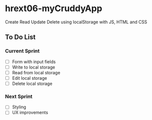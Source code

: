 # hrext06-myCruddyApp
Create Read Update Delete using localStorage with JS, HTML and CSS


## To Do List

### Current Sprint

- [ ] Form with input fields
- [ ] Write to local storage
- [ ] Read from local storage
- [ ] Edit local storage
- [ ] Delete local storage

### Next Sprint
- [ ] Styling
- [ ] UX improvements
